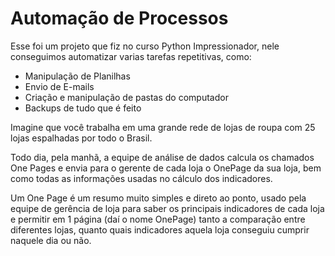 <h1>Automação de Processos</h1>

<p>Esse foi um projeto que fiz no curso Python Impressionador, nele conseguimos automatizar varias tarefas repetitivas, como:</p>
<ul>
  <li>Manipulação de Planilhas</li>
  <li>Envio de E-mails</li>
  <li>Criação e manipulação de pastas do computador</li>
  <li>Backups de tudo que é feito</li>
</ul>

<p>Imagine que você trabalha em uma grande rede de lojas de roupa com 25 lojas espalhadas por todo o Brasil.</p>

<p>Todo dia, pela manhã, a equipe de análise de dados calcula os chamados One Pages e envia para o gerente de cada loja o OnePage da sua loja, bem como todas as informações usadas no cálculo dos indicadores.</p>

<p>Um One Page é um resumo muito simples e direto ao ponto, usado pela equipe de gerência de loja para saber os principais indicadores de cada loja e permitir em 1 página (daí o nome OnePage) tanto a comparação entre diferentes lojas, quanto quais indicadores aquela loja conseguiu cumprir naquele dia ou não.</p>
